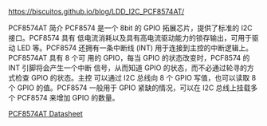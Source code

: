 https://biscuitos.github.io/blog/LDD_I2C_PCF8574AT/

PCF8574AT 简介
PCF8574 是一个 8bit 的 GPIO 拓展芯片，提供了标准的 I2C 接口。PCF8574 具有 低电流消耗以及具有高电流驱动能力的锁存输出，可用于驱动 LED 等。PCF8574 还拥有一条中断线 (INT) 用于连接到主控的中断逻辑上。PCF8574AT 具有 8 个可 用的 GPIO，每当 GPIO 的状态改变时，PCF8574 的 INT 引脚将会产生一个中断 信号，从而知道 GPIO 的状态，而不必通过轮寻的方式检查 GPIO 的状态。主控 可以通过 I2C 总线向 8 个 GPIO 写值，也可以读取 8 个 GPIO 的值。PCF8574 一般用于 GPIO 紧缺的情况，可以在 I2C 总线上挂载多个 PCF8574 来增加 GPIO 的数量。

[PCF8574AT Datasheet](https://github.com/BiscuitOS/Documentation/blob/master/Datasheet/I2C/PCF8574AT.pdf)
